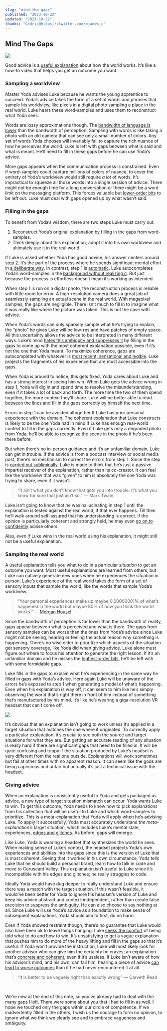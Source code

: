 ```yaml
---
slug: "mind-the-gaps"
published: "2023-10-22"
updated: "2023-10-22"
thanks: "Cedric@https://twitter.com/ejames_c"
---
```


## Mind The Gaps

![](ipfs://bafybeid5u5l74urjkkvcv7fwcwu3vwvjohnrpagbj7pcekcsi7h4ler74y)

Good advice is a [useful explanation](/notes/uncle-you-dont-make-sense/#deep-inside-he) about how the world works. It’s like a how-to video that helps you get an outcome you want.

### Sampling a worldview

Master Yoda advises Luke because he wants the young apprentice to succeed. Yoda’s advice takes the form of a set of words and phrases that sample his worldview, like pixels in a digital photo sampling a place in the real world. Luke hears these word-samples and uses them to reconstruct what Yoda sees.

Words are lossy approximations though. The [bandwidth of language is lower](https://www.amazon.com/User-Illusion-Cutting-Consciousness-Norretranders/dp/B00C7GITSU) than the bandwidth of perception. Sampling with words is like taking a photo with an old camera that can see only a small number of colors. Any set of words Yoda chooses will invariably fail to capture the rich nuance of how he perceives the world. Luke is left with gaps between what is said and what is meant. He’ll need to fill in these gaps before he can use Yoda’s advice.

More gaps appears when the communication process is constrained. Even if word-samples could capture millions of colors of nuance, to cover the entirety of Yoda’s worldview would still require *a lot* of words. It’s impractical to squeeze all those words into a single session of advice. There might not be enough time for a long conversation or there might be a word limit on the messaging platform. This forces valuable but [lower-order bits](/notes/highest-order-bit/) to be left out. Luke must deal with gaps opened up by what wasn’t said.

### Filling in the gaps

To benefit from Yoda’s wisdom, there are two steps Luke must carry out.

1. Reconstruct Yoda’s original explanation by filling in the gaps from word-samples.
2. Think deeply about this explanation, adopt it into his own worldview and ultimately use it in the real world.

If Luke is asked whether Yoda has good advice, his answer centers around step 2. It’s the part of the process where he spends significant mental effort in [a deliberate way](/notes/the-black-swan/#system-2-the). In contrast, step 1 is [automatic](/notes/thinking-fast-and-slow/#system-1-operates). Luke autocompletes Yoda’s word-samples in the [background without realizing it](/notes/thinking-fast-and-slow/#furthermore-only-a). But just because the process is effortless doesn’t mean it’s working as intended.

When step 1 is run on a digital photo, the reconstruction process is reliable with little room for error. A high-resolution camera does a great job of seamlessly sampling an actual scene in the real world. With megapixel samples, the gaps are negligible. There isn’t much to fill in to imagine what it was really like where the picture was taken. This is not the case with advice.

When Yoda’s words can only sparsely sample what he’s trying to explain, the “photo” he gives Luke will be low-res and have patches of empty space. All this uncertainty allows the advice to be interpreted in many different ways. Luke’s mind [hates this ambiguity and suppresses it](/notes/thinking-fast-and-slow/#system-1-is---) by filling in the gaps to come up with the most coherent explanation possible, even if it’s not the one that Yoda meant. To maximize coherence, gaps are autocompleted with whatever is [most recent, sensational and legible](/notes/thinking-fast-and-slow/#in-the-black). Luke projects the fragments of his experience that are most accessible into the gaps.

When Yoda is around to notice, this gets fixed. Yoda cares about Luke and has a strong interest in seeing him win. When Luke gets the advice wrong in step 1, Yoda will dig in and spend time to resolve the misunderstanding, even if it takes a lot of back and forth. The more time the two of them spend together, the more context they’ll share. Luke will be better able to read between the lines and fill in the gaps correctly by himself the next time.

Errors in step 1 can be avoided altogether If Luke has prior personal experience with the domain. The coherent explanation that Luke constructs is likely to be the one Yoda had in mind if Luke has enough real-world context to fill in the gaps correctly. Even if Luke gets only a degraded photo from Yoda, he’ll be able to recognize the scene in the photo if he’s been there before.

But when there’s no in-person guidance and it’s an unfamiliar domain, Luke can get in trouble. If the advice is from a podcast interview or social media post, there’s no mechanism to correct the errors from step 1. Since the step is [carried out subliminally](/notes/thinking-fast-and-slow/#the-most-important), Luke is made to think that he’s just a passive impartial receiver of the explanation, rather than its co-creator. It can feel like the worldview that was “given” to him is absolutely the one Yoda was trying to share, even if it wasn’t.

> “It ain’t what you don’t know that gets you into trouble. It’s what you know for sure that just ain’t so.” — Mark Twain
>

Luke isn’t going to know that he was hallucinating in step 1 until the explanation is tested against the real world, if that ever happens. Till then he’ll walk around self-assured that his understanding is correct. If the opinion is particularly coherent and strongly held, he may even [go on to confidently](/notes/uncle-you-dont-make-sense/#the-confidence-he) advise others.

Alas, *even if* Luke wins in the real world using his explanation, it might still not be a useful explanation.

### Sampling the real world

A useful explanation tells you what to do in a particular *situation* to get an outcome you want. Most useful explanations are learned from others, but Luke can natively generate new ones when he experiences the situation in person. Luke’s experience of the real world takes the form of a set of sensory inputs that sample the world, like the words that sample Yoda’s worldview.

> “Your personal experiences make up maybe 0.00000001% of what’s happened in the world but maybe 80% of how you think the world works.” — [Morgan Housel](https://collabfund.com/blog/the-psychology-of-money/)
>

Since the bandwidth of perception is far lower than the bandwidth of reality, gaps appear between what is perceived and what is there. The gaps from sensory samples can be worse than the ones from Yoda’s advice since Luke might not be seeing, hearing or feeling the actual reason why something is happening. There’s no wise elder to prioritize which aspects of the situation get sensory coverage, like Yoda did when giving advice. Luke alone must figure out where to focus his attention to generate the right lesson. If it’s an unfamiliar domain and he misses the [highest-order bits](/notes/highest-order-bit/), he’ll be left with with some formidable gaps.

Luke fills in the gaps to explain what he’s experiencing in the same way he filled in gaps with Yoda’s advice. Here again Luke will be unaware of the errors he’s exposed to step 1 when generating a model of what’s happening. Even when his explanation is way off, it can seem to him like he’s simply observing the world that’s right there in front of him instead of something that’s manufactured by his mind. It’s like he’s wearing a giga-resolution VR headset that can’t come off.

![](ipfs://bafybeidu7n5c3bwu7gcylxauqjgqb26dewsafccg4np573z6kfa3ucukty)

It’s obvious that an explanation isn’t going to work unless it’s applied in a target situation that matches the one where it originated. To correctly apply a particular explanation, it’s crucial to see both the source and target situations for what they are. But getting an accurate reading of any situation is really hard if there are significant gaps that need to be filled in. It will be quite confusing and trippy if the situation produced by Luke’s headset is very different from the real one outside. Explanations will work sometimes but fail at other times with no apparent reason. It can seem like the gods are being capricious and unfair but actually it’s just a technical issue with the headset.

### Giving advice

When an explanation is consistently useful to Yoda and gets packaged as advice, a new type of target situation mismatch can occur. Yoda wants Luke to win. To get this outcome, Yoda needs to know how to pick explanations from his collection that will be useful to Luke and which word-samples to prioritize. This is a meta-explanation that Yoda will apply when he’s advising Luke. To apply it successfully, Yoda must accurately understand *the meta-explanation’s* target situation, which includes Luke’s mental state, experiences, [edges and glitches](/notes/what-to-know/#edges--). As before, gaps will emerge.

Like Luke, Yoda is wearing a headset that synthesizes the world he sees. When making sense of Luke’s context, the headset projects Yoda’s own experiences and abilities into the gaps since this is the version of Luke that is most coherent. Seeing that it worked in his own circumstance, Yoda tells Luke that he should build a personal brand, learn how to talk in code and move to Coruscant Valley. This explanation isn’t useful to Luke since it’s incompatible with his edges and glitches; he really struggles to code.

Ideally Yoda would have dug deeper to really understand Luke and ensure there was a match with the target situation. If this wasn’t feasible, it would’ve been better for Yoda to ignore his headset’s version of Luke and keep his advice abstract and context-independent, rather than create false precision to suppress the ambiguity. He can also choose to say nothing at all. Since Luke will use Yoda’s advice as a foundation to make sense of subsequent explanations, Yoda should aim to first, do no harm.

Even if Yoda showed restraint though, there’s no guarantee that Luke would also have been ok to leave things hanging. Luke [seeks the comfort](/notes/thinking-fast-and-slow/#the-sense-making) of being told what to do and how to win. It’s unsatisfying to get a vague explanation that pushes him to do more of the heavy lifting and fill in the gaps so that it’s useful. If Yoda won’t provide the instruction, Luke will most likely look for another advisor who can give him the certainty he craves; an explanation that’s [concrete and coherent](/notes/thinking-fast-and-slow/#in-the-black), even if it’s useless. If Luke isn’t aware of how his advisor’s mind, and his own, can fail him, hearing a piece of advice [can lead to worse outcomes](/notes/the-black-swan/#also-when-i) than if he had never encountered it at all.

> “It is better to be vaguely right than exactly wrong” — Carveth Read
>

<br />

We’re now at the end of this note, so you’ve already had to deal with the many gaps I left. There were some about you that I had to fill in as well. I hope we touched only the gaps within our circle of competence. If we inadvertently filled in the others, I wish us the courage to form no opinion, to ignore what we think we clearly see and to embrace vagueness and ambiguity.
